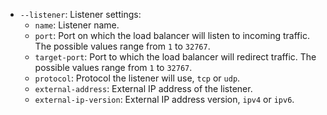 * `--listener`: Listener settings:
    * `name`: Listener name.
    * `port`: Port on which the load balancer will listen to incoming traffic. The possible values range from `1` to `32767`.
    * `target-port`: Port to which the load balancer will redirect traffic. The possible values range from `1` to `32767`.
    * `protocol`: Protocol the listener will use, `tcp` or `udp`.
    * `external-address`: External IP address of the listener.
    * `external-ip-version`: External IP address version, `ipv4` or `ipv6`.
